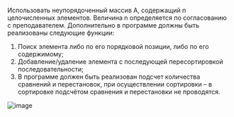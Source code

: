 Использовать неупорядоченный массив A, содержащий n целочисленных
элементов. Величина n определяется по согласованию с преподавателем.
Дополнительно в программе должны быть реализованы следующие функции:
1) Поиск элемента либо по его порядковой позиции, либо по его
содержимому;
2) Добавление/удаление элемента с последующей пересортировкой
последовательности;
3) В программе должен быть реализован подсчет количества сравнений и
перестановок, при осуществлении сортировки – в сортировке подсчётом
сравнения и перестановки не проводятся.

![image](https://user-images.githubusercontent.com/72004033/114388257-200f2900-9b9c-11eb-9b31-50cdb0c7bb18.png)
